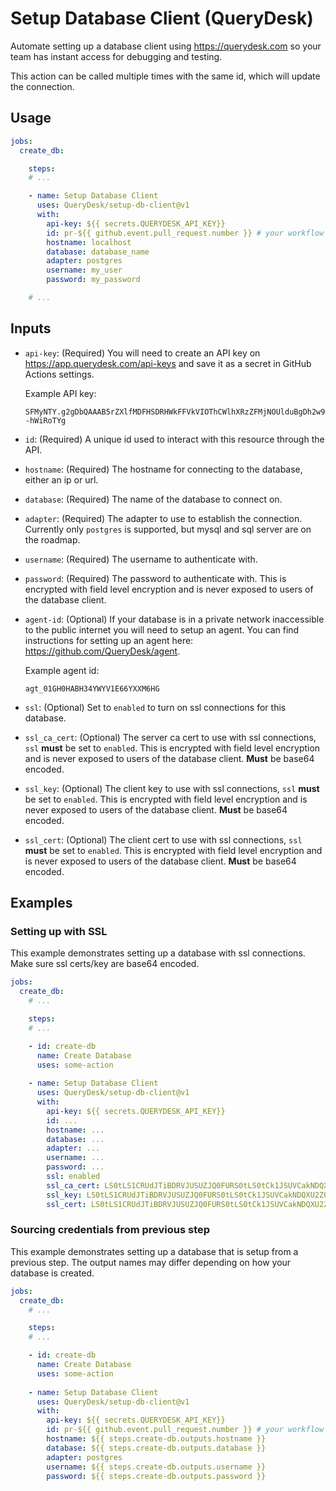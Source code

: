 # Setup Database Client (QueryDesk)

Automate setting up a database client using https://querydesk.com so your 
team has instant access for debugging and testing.

This action can be called multiple times with the same id, which will update the connection.

## Usage

```yaml
jobs:
  create_db:

    steps:
    # ...

    - name: Setup Database Client
      uses: QueryDesk/setup-db-client@v1
      with:
        api-key: ${{ secrets.QUERYDESK_API_KEY}}
        id: pr-${{ github.event.pull_request.number }} # your workflow trigger must be `pull_request` for this to work
        hostname: localhost
        database: database_name
        adapter: postgres
        username: my_user
        password: my_password

    # ...
```

## Inputs

-   `api-key`: (Required) You will need to create an API key on 
    https://app.querydesk.com/api-keys and save it as a secret in GitHub 
    Actions settings.
    
    Example API key:

    ```text
    SFMyNTY.g2gDbQAAAB5rZXlfMDFHSDRHWkFFVkVIOThCWlhXRzZFMjNOUlduBgDh2w9JhAFiAAFRgA.SeeINPdFn2cz6kqnkPb7IE7B9OLnc840R--hWiRoTYg
    ```

-   `id`: (Required) A unique id used to interact with this resource through the API.

-   `hostname`: (Required) The hostname for connecting to the database, either an ip or url.

-   `database`: (Required) The name of the database to connect on.

-   `adapter`: (Required) The adapter to use to establish the connection. 
    Currently only `postgres` is supported, but mysql and sql server are
    on the roadmap.
    
-   `username`: (Required) The username to authenticate with.

-   `password`: (Required) The password to authenticate with. This is encrypted
    with field level encryption and is never exposed to users of the database
    client.

-   `agent-id`: (Optional) If your database is in a private network inaccessible
    to the public internet you will need to setup an agent. You can find instructions
    for setting up an agent here: https://github.com/QueryDesk/agent. 
    
    Example agent id:

    ```text
    agt_01GH0HABH34YWYV1E66YXXM6HG
    ```

-   `ssl`: (Optional) Set to `enabled` to turn on ssl connections for this database.

-   `ssl_ca_cert`: (Optional) The server ca cert to use with ssl connections, `ssl` 
    __must__ be set to `enabled`. This is encrypted with field level encryption and is 
    never exposed to users of the database client. __Must__ be base64 encoded.

-   `ssl_key`: (Optional) The client key to use with ssl connections, `ssl` 
    __must__ be set to `enabled`. This is encrypted with field level encryption and is 
    never exposed to users of the database client. __Must__ be base64 encoded.

-   `ssl_cert`: (Optional) The client cert to use with ssl connections, `ssl` 
    __must__ be set to `enabled`. This is encrypted with field level encryption and is 
    never exposed to users of the database client. __Must__ be base64 encoded.

## Examples

### Setting up with SSL

This example demonstrates setting up a database with ssl connections. Make sure ssl certs/key are base64 encoded.

```yaml
jobs:
  create_db:
    # ...

    steps:
    # ...

    - id: create-db
      name: Create Database
      uses: some-action
    
    - name: Setup Database Client
      uses: QueryDesk/setup-db-client@v1
      with:
        api-key: ${{ secrets.QUERYDESK_API_KEY}}
        id: ...
        hostname: ...
        database: ...    
        adapter: ...
        username: ...    
        password: ...  
        ssl: enabled  
        ssl_ca_cert: LS0tLS1CRUdJTiBDRVJUSUZJQ0FURS0tLS0tCk1JSUVCakNDQXU2Z0F3SUJBZ0lKQU1jMFp6...
        ssl_key: LS0tLS1CRUdJTiBDRVJUSUZJQ0FURS0tLS0tCk1JSUVCakNDQXU2Z0F3SUJBZ0lKQU1jMFp6...
        ssl_cert: LS0tLS1CRUdJTiBDRVJUSUZJQ0FURS0tLS0tCk1JSUVCakNDQXU2Z0F3SUJBZ0lKQU1jMFp6...
```

### Sourcing credentials from previous step

This example demonstrates setting up a database that is setup from a previous step. The output names may differ depending on how your database is created.

```yaml
jobs:
  create_db:
    # ...

    steps:
    # ...

    - id: create-db
      name: Create Database
      uses: some-action
    
    - name: Setup Database Client
      uses: QueryDesk/setup-db-client@v1
      with:
        api-key: ${{ secrets.QUERYDESK_API_KEY}}
        id: pr-${{ github.event.pull_request.number }} # your workflow trigger must be `pull_request` for this to work
        hostname: ${{ steps.create-db.outputs.hostname }}    
        database: ${{ steps.create-db.outputs.database }}    
        adapter: postgres
        username: ${{ steps.create-db.outputs.username }}    
        password: ${{ steps.create-db.outputs.password }}    
```